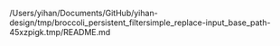 /Users/yihan/Documents/GitHub/yihan-design/tmp/broccoli_persistent_filtersimple_replace-input_base_path-45xzpigk.tmp/README.md